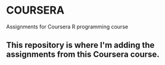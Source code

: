 COURSERA
========

Assignments for Coursera R programming course


## This repository is where I'm adding the assignments from this Coursera course.

##
